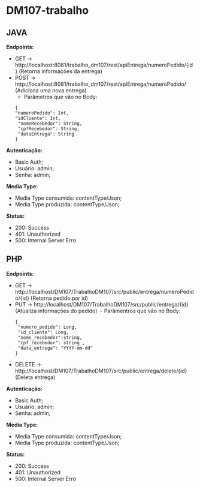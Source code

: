 # DM107-trabalho

## JAVA
**Endpoints:**
- GET -> http://localhost:8081/trabalho_dm107/rest/apiEntrega/numeroPedido/{id} (Retorna informações da entrega)
- POST -> http://localhost:8081/trabalho_dm107/rest/apiEntrega/numeroPedido/ (Adiciona uma nova entrega)
  - Parâmetros que vão no Body:
  ```
  {
  "numeroPedido": Int,
  "idCliente": Int, 
   "nomeRecebedor": String, 
   "cpfRecebedor": String, 
   "dataEntrega": String 
  }
  ```
  
**Autenticação:**
- Basic Auth;
- Usuário: admin;
- Senha: admin;

**Media Type:**
- Media Type consumida: contentType/Json;
- Media Type produzida: contentType/Json;

**Status:**
- 200: Success
- 401: Unauthorized
- 500: Internal Server Erro

## PHP
**Endpoints:**
- GET -> http://localhost/DM107/TrabalhoDM107/src/public/entrega/numeroPedido/{id} (Retorna pedido por id)
- PUT -> http://localhost/DM107/TrabalhoDM107/src/public/entrega/{id} (Atualiza informações do pedido)
 - Parâmentros que vão no Body:
  ```
  {
   "numero_pedido": Long,
   "id_cliente": Long,
   "nome_recebedor":string,
   "cpf_recebedor": string ,
   "data_entrega": "YYYY-mm-dd"
  }
  ```
- DELETE -> http://localhost/DM107/TrabalhoDM107/src/public/entrega/delete/{id} (Deleta entrega)

**Autenticação:**
- Basic Auth;
- Usuário: admin;
- Senha: admin;

**Media Type:**
- Media Type consumida: contentType/Json;
- Media Type produzida: contentType/Json;

**Status:**
- 200: Success
- 401: Unauthorized
- 500: Internal Server Erro
